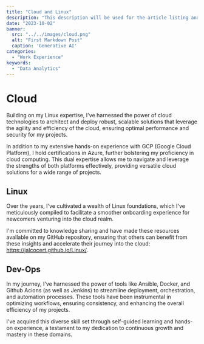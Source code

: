 ```yaml
---
title: "Cloud and Linux"
description: "This description will be used for the article listing and search results on Google."
date: "2023-10-02"
banner:
  src: "../../images/cloud.png"
  alt: "First Markdown Post"
  caption: 'Generative AI'
categories:
  - "Work Experience"
keywords:
  - "Data Analytics"
---
```


# Cloud

Building on my Linux expertise, I've harnessed the power of cloud technologies to architect and deploy robust, scalable solutions that leverage the agility and efficiency of the cloud, ensuring optimal performance and security for my projects.

In addition to my extensive hands-on experience with GCP (Google Cloud Platform), I hold certifications in Azure, further bolstering my proficiency in cloud computing. This dual expertise allows me to navigate and leverage the strengths of both platforms effectively, providing versatile cloud solutions for a wide range of projects.


## Linux

Over the years, I've cultivated a wealth of Linux foundations, which I've meticulously compiled to facilitate a smoother onboarding experience for newcomers venturing into the cloud realm.

I'm committed to knowledge sharing and have made these resources available on my GitHub repository, ensuring that others can benefit from these insights and accelerate their journey into the cloud: <https://jalcocert.github.io/Linux/>.

## Dev-Ops

In my journey, I've harnessed the power of tools like Ansible, Docker, and Github Acions (as well as Jenkins) to streamline deployment, orchestration, and automation processes. These tools have been instrumental in optimizing workflows, ensuring consistency, and enhancing the overall efficiency of my projects.

I've acquired this diverse skill set through self-guided learning and hands-on experience, a testament to my dedication to continuous growth and mastery in these domains.